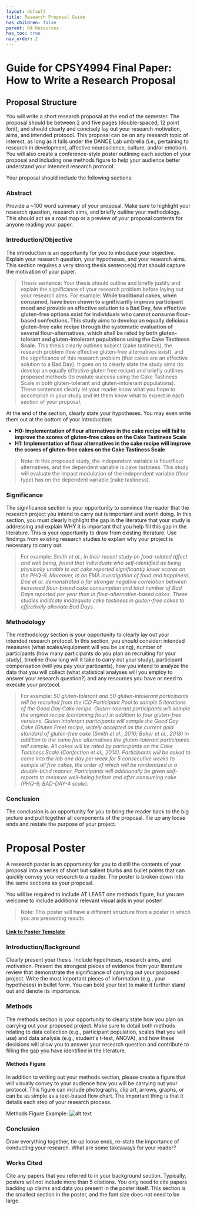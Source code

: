 ```yaml
---
layout: default
title: Research Proposal Guide
has_children: false
parent: RA Resources
has_toc: true
nav_order: 2
---
```


# Guide for CPSY4994 Final Paper: How to Write a Research Proposal

## Proposal Structure

You will write a short research proposal at the end of the semester. The proposal should be between 2 and five pages (double-spaced, 12 point font), and should clearly and concisely lay out your research motivation, aims, and intended protocol. This proposal can be on any research topic of interest, as long as it falls under the DANCE Lab umbrella (i.e., pertaining to research in development, affective neuroscience, culture, and/or emotion). You will also create a conference-style poster outlining each section of your proposal and including one methods figure to help your audience better understand your intended research protocol. 

Your proposal should include the following sections: 

### Abstract
Provide a ~100 word summary of your proposal. Make sure to highlight your research question, research aims, and briefly outline your methodology. This should act as a road map or a preview of your proposal contents for anyone reading your paper.

### Introduction/Objective
The introduction is an opportunity for you to introduce your objective. Explain your research question, your hypotheses, and your research aims. This section requires a very strong thesis sentence(s) that should capture the motivation of your paper. 

>Thesis sentence: Your thesis should outline and briefly justify and explain the significance of your research problem before laying out your research aims. 
>For example: **While traditional cakes, when consumed, have been shown to significantly improve participant mood and provide an effective solution to a Bad Day, few effective gluten-free options exist for individuals who cannot consume flour-based confections. This study aims to develop an equally delicious gluten-free cake recipe through the systematic evaluation of several flour-alternatives, which shall be rated by both gluten-tolerant and gluten-intolerant populations using the Cake Tastiness Scale.**
>This thesis clearly outlines subject (cake tastiness), the research problem (few effective gluten-free alternatives exist), and the significance of this research problem (that cakes are an effective solution to a Bad Day). It goes on to clearly state the study aims (to develop an equally effective gluten free recipe) and briefly outlines proposed methods (to evalute success using the Cake Tastiness Scale in both gluten-tolerant and gluten-intolerant populations). These sentences clearly let your reader know what you hope to accomplish in your study and let them know what to expect in each section of your proposal. 

At the end of the section, clearly state your hypotheses. You may even write them out at the bottom of your introduction: 

- **H0: Implementation of flour alternatives in the cake recipe will fail to improve the scores of gluten-free cakes on the Cake Tastiness Scale**
- **H1: Implementation of flour alternatives in the cake recipe will improve the scores of gluten-free cakes on the Cake Tastiness Scale**

>Note: In this proposed study, the independent variable is flour/flour alternatives, and the dependent variable is cake tastiness. This study will evaluate the impact modulation of the independent variable (flour type) has on the dependent variable (cake tastiness).

### Significance
The significance section is your opportunity to convince the reader that the research project you intend to carry out is important and worth doing. In this section, you must clearly highlight the gap in the literature that your study is addressing and explain WHY it is important that you help fill this gap in the literature. This is your opportunity to draw from existing literature. Use findings from existing research studies to explain why your project is necessary to carry out. 

>For example: *Smith et al., in their recent study on food-related affect and well being, found that individuals who self-identified as being physically unable to eat cake reported significantly lower scores on the PHQ-9. Moreover, in an EMA investigation of food and happiness, Doe et al. demonstrated a far stronger negative correlation between increased flour-based cake consumption and total number of Bad Days reported per year than in flour-alternative-based cakes. These studies indidcate inadequate cake tastiness in gluten-free cakes to effectively alleviate Bad Days.*

### Methodology
The methodology section is your opportunity to clearly lay out your intended research protocol. In this section, you should consider: intended measures (what scales/equipment will you be using), number of participants (how many participants do you plan on recruiting for your study), timeline (how long will it take to carry out your study), participant compensation (will you pay your partipants), how you intend to analyze the data that you will collect (what statistical analyses will you employ to answer your research question?) and any resources you have or need to execute your protocol. 

>For example: *50 gluten-tolerant and 50 gluten-intolerant participants will be recruited from the ICD Participant Pool to sample 5 iterations of the Good Day Cake recipe. Gluten-tolerant participants will sample the original recipe (containing flour) in addition to four gluten-free versions. Gluten intolerant participants will sample the Good Day Cake (Gluten Free) recipe, widely accepted as the current gold standard of gluten-free cake (Smith et al., 2016; Baker et al., 2018) in addition to the same four alternatives the gluten-tolerant participants will sample. All cakes will be rated by participants on the Cake Tastiness Scale (Confection et al., 2014). Participants will be asked to come into the lab one day per week for 5 consecutive weeks to sample all five cakes, the order of which will be randomized in a double-blind manner. Participants will additionally be given self-reports to measure well-being before and after consuming cake (PHQ-9, BAD-DAY-4 scale).*

### Conclusion
The conclusion is an opportunity for you to bring the reader back to the big picture and pull together all components of the proposal. Tie up any loose ends and restate the purpose of your project.

# Proposal Poster
A research poster is an opportunity for you to distill the contents of your proposal into a series of short but salient blurbs and bullet points that can quickly convey your research to a reader. The poster is broken down into the same sections as your proposal. 

You will be required to include AT LEAST one methods figure, but you are welcome to include additional relevant visual aids in your poster!

>Note: This poster will have a different structure from a poster in which you are presenting results

#### [Link to Poster Template](https://docs.google.com/presentation/d/1KKKmeH3bBMKrOkSkoFpO75gke9pdy0Q4j5pALZ3X3h8/edit?usp=sharing)

### Introduction/Background
Clearly present your thesis. Include hypotheses, research aims, and motivation. Present the strongest pieces of evidence from your literature review that demonstrate the significance of carrying out your proposed project. Write the most important pieces of information (e.g., your hypotheses) in bullet form. You can bold your text to make it further stand out and denote its importance.

### Methods
The methods section is your opportunity to clearly state how you plan on carrying out your proposed project. Make sure to detail both methods relating to data collection (e.g., participant population, scales that you will use) and data analysis (e.g., student's t-test, ANOVA), and how these decisions will allow you to answer your research question and contribute to filling the gap you have identified in the literature.

#### Methods Figure
In addition to writing out your methods section, please create a figure that will visually convey to your audience how you will be carrying out your protocol. This figure can include photographs, clip art, arrows, graphs, or can be as simple as a text-based flow chart. The important thing is that it details each step of your research process.

Methods Figure Example:
![alt text](image.png)

### Conclusion
Draw everything together, tie up loose ends, re-state the importance of conducting your research. What are some takeaways for your reader?

### Works Cited
Cite any papers that you referred to in your background section. Typically, posters will not include more than 5 citations. You only need to cite papers backing up claims and data you present in the poster itself. This section is the smallest section in the poster, and the font size does not need to be large.



